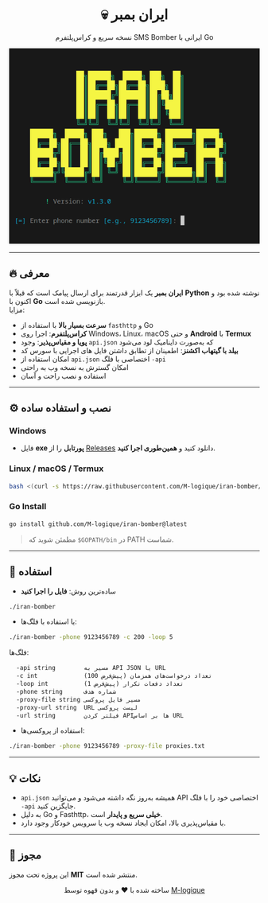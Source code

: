 <div align="center">
  <h1>💀 ایران بمبر</h1>
  <p>نسخه سریع و کراس‌پلتفرم SMS Bomber ایرانی با Go</p>
  <img src=".github/assets/screenshot.png" alt="Screenshot" href="https://github.com/M-logique/iran-bomber">
</div>

---

## 🔥 معرفی

**ایران بمبر** یک ابزار قدرتمند برای ارسال پیامک است که قبلاً با **Python** نوشته شده بود و اکنون با **Go** بازنویسی شده است.  
مزایا:

- **سرعت بسیار بالا** با استفاده از `fasthttp` و Go
- **کراس‌پلتفرم**: اجرا روی Windows، Linux، macOS و حتی **Android** با **Termux**
- **پویا و مقیاس‌پذیر**: وجود `api.json` که به‌صورت داینامیک لود می‌شود
- **بیلد با گیتهاب اکشنز**: اطمینان از تطابق داشتن فایل های اجرایی با سورس کد
- امکان استفاده از `api.json` اختصاصی با فلگ `-api`
- امکان گسترش به نسخه وب به راحتی
- استفاده و نصب راحت و آسان
---

## ⚙️ نصب و استفاده ساده

### Windows
- فایل **exe پورتابل** را از [Releases](https://github.com/M-logique/iran-bomber/releases) دانلود کنید و **همین‌طوری اجرا کنید**.

### Linux / macOS / Termux
```bash
bash <(curl -s https://raw.githubusercontent.com/M-logique/iran-bomber/master/install.sh)
````

### Go Install

```bash
go install github.com/M-logique/iran-bomber@latest
```

> مطمئن شوید که `$GOPATH/bin` در PATH شماست.

---

## 📝 استفاده

* ساده‌ترین روش: **فایل را اجرا کنید**

```bash
./iran-bomber
```

* یا استفاده با فلگ‌ها:

```bash
./iran-bomber -phone 9123456789 -c 200 -loop 5
```

فلگ‌ها:

```text
  -api string        مسیر به API JSON یا URL
  -c int             تعداد درخواست‌های همزمان (پیش‌فرض 100)
  -loop int          تعداد دفعات تکرار (پیش‌فرض 1)
  -phone string      شماره هدف
  -proxy-file string مسیر فایل پروکسی
  -proxy-url string  URL لیست پروکسی
  -url string        فیلتر کردن APIها بر اساس URL
```

* استفاده از پروکسی‌ها:

```bash
./iran-bomber -phone 9123456789 -proxy-file proxies.txt
```

---

## 💡 نکات

* `api.json` همیشه به‌روز نگه داشته می‌شود و می‌توانید API اختصاصی خود را با فلگ `-api` جایگزین کنید.
* به دلیل Go و Fasthttp، **خیلی سریع و پایدار** است.
* با مقیاس‌پذیری بالا، امکان ایجاد نسخه وب یا سرویس خودکار وجود دارد.

---

## 📜 مجوز

این پروژه تحت مجوز **MIT** منتشر شده است.

<div align="center">
  ساخته شده با ❤️ و بدون قهوه توسط <a href="https://github.com/M-logique">M-logique</a>
</div>
